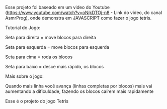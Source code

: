 Esse projeto foi baseado em um video do Youtube (<https://www.youtube.com/watch?v=oNjkDTOj-n8> - Link do video, do canal AsmrProg), onde demonstra em JAVASCRIPT como fazer o jogo tetris.

Tutorial do Jogo:

Seta para direita = move blocos para direita

Seta para esquerda = move blocos para esquerda

Seta para cima = roda os blocos

Seta para baixo = desce mais rápido, os blocos



Mais sobre o jogo:

Quando mais linha você avança (linhas completas por blocos) mais vai aumentando a dificuldade, fazendo os blocos caírem mais rapidamente

Esse é o projeto do jogo Tetris
